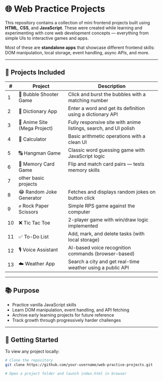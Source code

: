 # 🌐 Web Practice Projects

This repository contains a collection of mini frontend projects built using **HTML**, **CSS**, and **JavaScript**. These were created while learning and experimenting with core web development concepts — everything from simple UIs to interactive games and apps.

Most of these are **standalone apps** that showcase different frontend skills: DOM manipulation, local storage, event handling, async APIs, and more.

---

## 🧩 Projects Included

| # | Project | Description |
|---|---------|-------------|
| 1 | 🎯 Bubble Shooter Game | Click and burst the bubbles with a matching number |
| 2 | 📖 Dictionary App | Enter a word and get its definition using a dictionary API |
| 3 | 🌸 Anime Site (Mega Project) | Fully responsive site with anime listings, search, and UI polish | 
| 4 | 🧮 Calculator | Basic arithmetic operations with a clean UI |
| 5 | 🔠 Hangman Game | Classic word guessing game with JavaScript logic |
| 6 | 🧠 Memory Card Game | Flip and match card pairs — tests memory skills |
| 7 | other basic projects | 
| 8 |😂 Random Joke Generator | Fetches and displays random jokes on button click |
| 9 | ✊ Rock Paper Scissors | Simple RPS game against the computer |
|10 | ❌ Tic Tac Toe | 2-player game with win/draw logic implemented |
|11 | ✅ To-Do List | Add, mark, and delete tasks (with local storage) |
|12 | 🎙️ Voice Assistant | AI-based voice recognition commands (browser-based) | 
|13 | ☁️ Weather App | Search a city and get real-time weather using a public API |

---

## 📚 Purpose

- Practice vanilla JavaScript skills
- Learn DOM manipulation, event handling, and API fetching
- Archive early learning projects for future reference
- Track growth through progressively harder challenges

---


## 🚀 Getting Started

To view any project locally:

```bash
# Clone the repository
git clone https://github.com/your-username/web-practice-projects.git

# Open a project folder and launch index.html in browser
